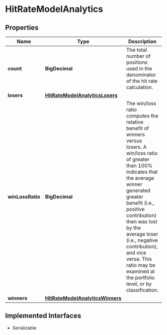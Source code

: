 

# HitRateModelAnalytics


## Properties

Name | Type | Description | Notes
------------ | ------------- | ------------- | -------------
**count** | **BigDecimal** | The total number of positions used in the denominator of the hit rate calculation. |  [optional]
**losers** | [**HitRateModelAnalyticsLosers**](HitRateModelAnalyticsLosers.md) |  |  [optional]
**winLossRatio** | **BigDecimal** | The win/loss ratio computes the relative benefit of winners versus losers. A win/loss ratio of greater than 100% indicates that the average winner generated greater benefit (i.e., positive contribution) then was lost by the average loser (i.e., negative contribution), and vice versa. This ratio may be examined at the portfolio level, or by classification. |  [optional]
**winners** | [**HitRateModelAnalyticsWinners**](HitRateModelAnalyticsWinners.md) |  |  [optional]


## Implemented Interfaces

* Serializable


